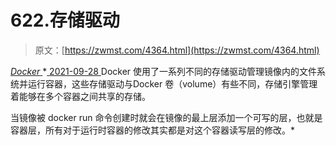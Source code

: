 <!--yml
category: 未分类
date: 0001-01-01 00:00:00
--->

# 622.存储驱动

> 原文：[https://zwmst.com/4364.html](https://zwmst.com/4364.html)

   [ *Docker* ](https://zwmst.com/docker)*[ <time datetime="2021-09-28T23:32:50+08:00"> 2021-09-28 </time> ](https://zwmst.com/4364.html)  Docker 使用了一系列不同的存储驱动管理镜像内的文件系统并运行容器，这些存储驱动与Docker 卷（volume）有些不同，存储引擎管理着能够在多个容器之间共享的存储。

当镜像被 docker run 命令创建时就会在镜像的最上层添加一个可写的层，也就是容器层，所有对于运行时容器的修改其实都是对这个容器读写层的修改。*